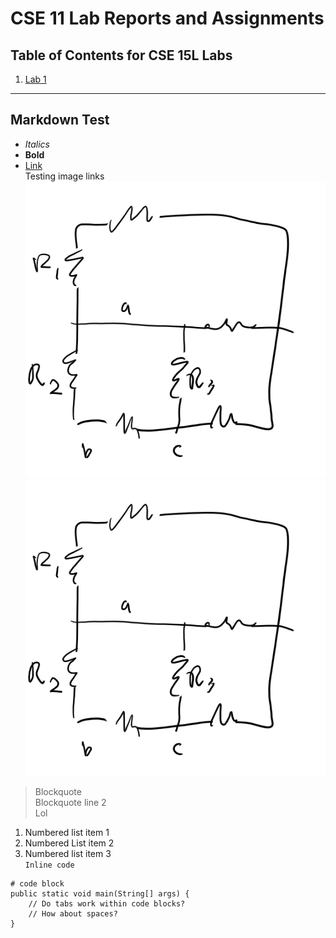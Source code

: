 # CSE 11 Lab Reports and Assignments
## Table of Contents for CSE 15L Labs
1. [Lab 1](/cse15l-lab-reports/report-lab1)  

---  
## Markdown Test
* _Italics_  
* __Bold__  
* [Link](https://google.com)  
Testing image links  
![Image](https://raw.githubusercontent.com/ryan-s-lee/cse15l-lab-reports/main/docs/assets/images/Wires.png)  
![Image](assets/images/Wires.png)  

> Blockquote  
> Blockquote line 2  
> Lol   

1. Numbered list item 1  
2. Numbered List item 2  
3. Numbered list item 3  
`Inline code`  
```
# code block  
public static void main(String[] args) {  
	// Do tabs work within code blocks?  
    // How about spaces?  
}
```
